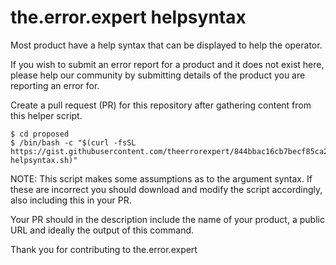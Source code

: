 # the.error.expert helpsyntax

Most product have a help syntax that can be displayed to help the operator.

If you wish to submit an error report for a product and it does not exist here,
please help our community by submitting details of the product you are
reporting an error for. 

Create a pull request (PR) for this repository after gathering content from 
this helper script.
	
```
$ cd proposed
$ /bin/bash -c "$(curl -fsSL https://gist.githubusercontent.com/theerrorexpert/844bbac16cb7becf85ca263552f8c696/raw/generate-helpsyntax.sh)"  
```

NOTE: This script makes some assumptions as to the argument syntax. If these
are incorrect you should download and modify the script accordingly, also
including this in your PR.

Your PR should in the description include the name of your product, a
public URL and ideally the output of this command.

Thank you for contributing to the.error.expert
